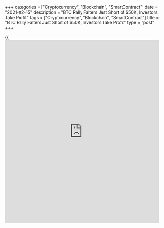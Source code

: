 +++
categories = ["Cryptocurrency", "Blockchain", "SmartContract"]
date = "2021-02-15"
description = "BTC Rally Falters Just Short of $50К, Investors Take Profit"
tags = ["Cryptocurrency", "Blockchain", "SmartContract"]
title = "BTC Rally Falters Just Short of $50К, Investors Take Profit"
type = "post"
+++

{{<iframe id="large-banner" src="https://www.bounty.group/#slide=19.0" width="100%" height="600" scrolling="no" style="border: 0px solid rgb(216, 221, 230); border-radius: 3px;">}}

Bitcoin stalled just short of the $50,000 mark on Monday and other
cryptocurrencies slipped, as [investor](https://www.fintechee.com/tutorial-for-forex-trading/investor-mode/)s took profit from a record-
breaking rally that is being driven by a worldwide shift in [investor](https://www.fintechee.com/tutorial-for-forex-trading/investor-mode/) and
public attitudes towards digital assets.

Bitcoin fell as much as 5.6% to $45,914 in Asian trading hours, after
having posting a record high of $49,714.66 on Sunday. Rival crypto
[Ethereum](https://www.playgroundfx.com/blog/the-creator-of-ethereum/) slid more than 8%, though both later pared some of those
losses.

The dip, for now, taps the brakes on a surge that has vaulted the
cryptocurrency from the fringes of finance to Wall Street, as big
[investor](https://www.fintechee.com/tutorial-for-forex-trading/investor-mode/)s and large companies have begun to take the digital asset
seriously and started to buy a lot of it.

Bitcoin is up about 20% in the week since electric carmaker Tesla Inc
announced it had $1.5 billion in [bitcoin](https://www.letsplayfx.com/blog/forex-for-bitcoin/) and would accept the currency
as payment. It has gained more than 60% for the year to date and more
than 1,100% since last March.

> “There’s this unadulterated wave of big players (buying) that has
continued to push the price higher,” said Chris Weston, head of research
at Melbourne brokerage Pepperstone. “We might be seeing one or two big
funds just cashing out,” he said.

>

> “The big question is: OK, you want to buy the pullback, but how big is
the pullback that we are talking about?”

Lunar New Year holidays in Hong Kong and China also kept a lid on moves
in Asia, while a tweet from Tesla boss and crypto advocate Elon Musk
appeared to weigh on the price of dogecoin, which he had previously
promoted.

> “If major dogecoin holders sell most of their coins, it will get my
full support,” he tweeted.

Dogecoin, a dog-themed currency created as a joke has been volatile in
recent weeks owing to a number of Musk tweets referring to it.

It has dropped 18.3% to $0.0536 in the past 24 hours according to
CoinDesk. Ethereum last sat at $1,740, about 7% below last week’s record
high of $1,879.

## GO WEST

Bitcoin’s rise has a cryptocurrency that is still hardly used for
transactions on the verge of $50,000 - a far cry from software developer
Laszlo Hanyecz’s 2010 purchase of two pizzas for 10,000 [bitcoin](https://www.letsplayfx.com/blog/forex-for-bitcoin/)s.

But in contrast to previous speculative [bitcoin](https://www.letsplayfx.com/blog/forex-for-bitcoin/) rallies, driven by
traders mostly in Asia, gains in the past few months have been driven by
a seismic shift in U.S. [investor](https://www.fintechee.com/tutorial-for-forex-trading/investor-mode/)s’ attitude.

Tesla’s investment followed multimillion-dollar [bitcoin](https://www.letsplayfx.com/blog/forex-for-bitcoin/) purchases by
business software firm MicroStrategy and a number of Wall Street fund
managers, such as billionaire Stanley Druckenmiller, sounding positive
on the asset.

Bloomberg reported on Saturday that Morgan Stanley’s investment arm is
also weighing a bet on [bitcoin](https://www.letsplayfx.com/blog/forex-for-bitcoin/).

Meanwhile, [bitcoin](https://www.letsplayfx.com/blog/forex-for-bitcoin/) has made strides toward being a medium of exchange,
with PayPal allowing customers to use [bitcoin](https://www.letsplayfx.com/blog/forex-for-bitcoin/) at its merchants and
Mastercard preparing to permit cryptocurrency use across its vast
network.

Bank of NY Mellon last week said it formed a new unit to help clients
own and trade digital assets and Japanese financial conglomerate SBI
Holdings is in talks with foreign firms for its own crypto joint
venture.

> “In the crypto space, these institutions coming to the party are seen
as steps towards acceptable and possible usage,” said Michael McCarthy,
chief strategist at CMC Markets in Sydney.

Bitcoin has been the most prominent beneficiary, he said, but price
moves in other cryptocurrencies - such as EOS, which has more than
doubled since late December according to CoinDesk - show that the door
remains open to rivals.

> “The race is on amongst those candidates,” he said.

_Editing by Sam Holmes and Jacqueline Wong_

_Source:[Reuters][1]_

   1. /geturl/index/ebb313ada14975822fefb8d9070ad4395fd05ec5/